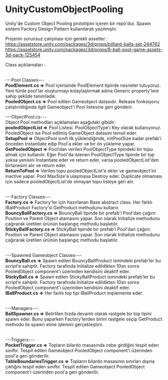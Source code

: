 # UnityCustomObjectPooling
Unity'de Custom Object Pooling prototipini içeren bir repo'dur. Spawn sistemi Factory Design Pattern kullanılarak yazılmıştır.

Projenin sorunsuz çalışması için gerekli assetler :<br>
https://assetstore.unity.com/packages/3d/props/billiard-balls-set-244762 <br>
https://assetstore.unity.com/packages/3d/props/8-ball-pool-game-assets-3d-pack-125454

Class açıklamaları : <br><br>

---Pool Classes---<br>
<b>PoolElement.cs =></b> Pool içerisinde PoolElement tipinde nesneler tutuyoruz. Yeni türde pool'lar oluşturmayı kolaylaştırmak adına Generic property'lere sahip şekilde tanımladık.<br>
<b>PooledObject.cs =></b> Pool edilen Gameobject datasıdır. Release fonksiyonu çalıştırıldığında ilgili Gameobject'i Pool listesine geri gönderir.

---ObjectPool.cs---<br>
Object Pool methodları açıklamaları aşağıdaki gibidir:<br>
<b>pooledObjectList =></b> Pool Listesi. PoolObjectType'ı Key olarak kullanıyoruz. PooledObject ise Pool edilmiş GameObject datasını temsil eder.<br>
<b>SetupPool =></b> ObjectPool sınıfı ilk yüklendiğinde, initPoolSize kadar prefab'i önceden Instantiate edip Pool'a ekler ve bir ön yükleme yapar.<br>
<b>GetPooledObject =></b> Pool'dan verilen PoolObjectType tipindeki bir topu almak için kullanılır. Eğer Pool'da istenen PoolObjectType tipinde bir top yoksa yenisini Instantiate eder ve return eder, varsa pooledObjectList'den birtanesini alır ve return eder.<br>
<b>ReturnToPool =></b> Verilen topu pooledObjectList'e ekler ve gameobject'ini inactive yapar. Pool MaxSize'a ulaşmışsa Destroy eder. Duplicate olmaması için sadece pooledObjectList'de olmayan topu listeye geri alır.<br><br>

---Factory Classes---<br>
<b>Factory.cs =></b> Factory'ler için hazırlanan Base abstract class. Her farklı IBallProduct Factory'si GetProduct methodunu kullanır.<br>
<b>BouncyBallFactory.cs =></b> BouncyBall tipinde bir prefab'i Pool'dan çağırır. Position ve Parent Object atamasını yapar. Son olarak Initialize methodunu çağırarak üretilen ürünün başlangıç methodu başlatılır. <br>
<b>StickyBallFactory.cs =></b> StickyBall tipinde bir prefab'i Pool'dan çağırır. Position ve Parent Object atamasını yapar. Son olarak Initialize methodunu çağırarak üretilen ürünün başlangıç methodu başlatılır. <br><br>

---Spawned Gameobject Classes---<br>
<b>BouncyBall.cs =></b> Spawn edilen BouncyBallProduct ismindeki prefab'ler bu script'e sahiptir. Factory tarafında Initialize edildikten 10sn sonra PooledObject component'i üzerinden kendisini deaktif eder. <br>
<b>StickyBall.cs =></b> Spawn edilen StickyBallProduct ismindeki prefab'ler bu script'e sahiptir. Factory tarafında Initialize edildikten 10sn sonra PooledObject component'i üzerinden kendisini deaktif eder. <br>
<b>IBallProduct.cs =></b> Her farklı top tipi IBallProduct implemente eder.<br><br>

---Managers---<br>
<b>BallSpawner.cs =></b> Belirtilen hızda devamlı olarak rastgele bir top tipini spawn eder. Bunu yaparken Factory'lerden birini rastgele seçip GetProduct methodu ile spawn etme işlemini gerçekleştirir.<br><br>

---Triggers---<br>
<b>PocketTrigger.cs =></b> Topların bilardo masasında cebe girdiğini tespit eden sınıftır. Tespit edilen Gameobject PooledObject component'i üzerinden pool'a geri gönderilir.<br>
<b>TableBoundariesTrigger.cs =></b> Topların bilardo masasının sınırları dışına çıktığını tespit eden sınıftır. Tespit edilen Gameobject PooledObject component'i üzerinden pool'a geri gönderilir.

